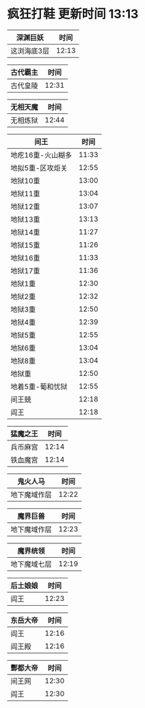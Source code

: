 # 疯狂打鞋 更新时间 13:13

| 深渊巨妖   | 时间    |
|--------|-------|
| 这浏海底3层 | 12:13 |

| 古代霸主   | 时间    |
|--------|-------|
| 古代皇陵 | 12:31 |

| 无相天魔   | 时间    |
|--------|-------|
| 无相炼狱 | 12:44 |

| 间王   | 时间    |
|--------|-------|
| 地疙16重-火山糊多 | 11:33 |
| 地拟5重-区攻炬关 | 12:55 |
| 地狱10重 | 13:00 |
| 地狱11重 | 13:04 |
| 地狱12重 | 13:07 |
| 地狱13重 | 13:13 |
| 地狱14重 | 11:27 |
| 地狱15重 | 11:26 |
| 地狱16重 | 11:33 |
| 地狱17重 | 11:36 |
| 地狱1重 | 12:30 |
| 地狱2重 | 12:32 |
| 地狱3重 | 12:50 |
| 地狱4重 | 12:39 |
| 地狱5重 | 12:55 |
| 地狱6重 | 13:04 |
| 地狱8重 | 13:04 |
| 地狱重 | 12:50 |
| 地着5重-葡和忧狱 | 12:55 |
| 间王兢 | 12:18 |
| 阎王 | 12:18 |

| 猛魔之王   | 时间    |
|--------|-------|
| 兵币麻宫 | 12:14 |
| 铁血魔宫 | 12:14 |

| 鬼火人马   | 时间    |
|--------|-------|
| 地下魔域作层 | 12:22 |

| 魔界巨兽   | 时间    |
|--------|-------|
| 地下魔域作层 | 12:23 |

| 魔界统领   | 时间    |
|--------|-------|
| 地下魔域七层 | 12:19 |

| 后土娘娘   | 时间    |
|--------|-------|
| 阎王 | 12:23 |

| 东岳大帝   | 时间    |
|--------|-------|
| 阎王 | 12:16 |
| 阎王殿 | 12:16 |

| 酆都大帝   | 时间    |
|--------|-------|
| 间王网 | 12:30 |
| 阎王 | 12:30 |